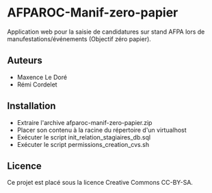 # AFPAROC-Manif-zero-papier

Application web pour la saisie de candidatures sur stand AFPA lors de manufestations/événements (Objectif zéro papier).

## Auteurs

* Maxence Le Doré
* Rémi Cordelet

## Installation

* Extraire l'archive afparoc-manif-zero-papier.zip
* Placer son contenu à la racine du répertoire d'un virtualhost
* Exécuter le script init_relation_stagiaires_db.sql
* Exécuter le script permissions_creation_cvs.sh

## Licence

Ce projet est placé sous la licence Creative Commons CC-BY-SA.
